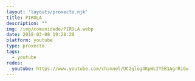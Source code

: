 ```yaml
---
layout: 'layouts/proxecto.njk'
title: PIROLA
description: ""
img: /img/comunidade/PIROLA.webp
date: 2018-03-08 19:28:20
platform: youtube
type: proxecto
tags:
  - youtube
redes:
  youtube: https://www.youtube.com/channel/UC2glog4KpWsIY5B1AgrRiGw
---
```

